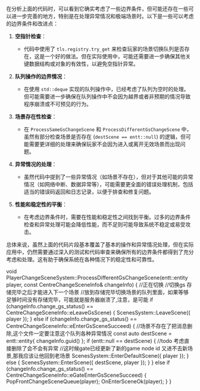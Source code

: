 在分析上面的代码时，可以看到它确实考虑了一些边界条件，但可能还存在一些可以进一步完善的地方，特别是在处理异常情况和极端场景时。以下是一些可以考虑的边界条件和改进点：

1. **空指针检查**：
   - 代码中使用了 `tls.registry.try_get` 来检查玩家的场景切换队列是否存在，这是一个好的做法。但在实际使用中，可能还需要进一步确保其他关键数据结构或对象的有效性，以避免空指针异常。

2. **队列操作的边界情况**：
   - 在使用 `std::deque` 实现的队列操作中，已经考虑了队列为空时的处理。但可能需要进一步确保在队列操作中不会因为越界或者非预期的情况导致程序崩溃或不可预见的行为。

3. **场景存在性检查**：
   - 在 `ProcessSameGsChangeScene` 和 `ProcessDifferentGsChangeScene` 中，虽然有部分检查场景是否存在 (`destScene == entt::null`) 的逻辑，但可能需要更详细的处理来确保玩家不会因为进入或离开无效场景而出现问题。

4. **异常情况的处理**：
   - 虽然代码中提到了一些异常情况（如场景不存在），但对于其他可能的异常情况（如网络中断、数据异常等），可能需要更全面的错误处理机制，包括适当的错误码返回和日志记录，以便于排查和修复问题。

5. **性能和稳定性的平衡**：
   - 在考虑边界条件时，需要在性能和稳定性之间找到平衡。过多的边界条件检查和异常处理可能会降低性能，而不足则可能导致系统不稳定或易受攻击。

总体来说，虽然上面的代码片段基本覆盖了基本的操作和异常情况处理，但在实际应用中，仍然需要通过深入的测试和代码审查来确保所有的边界条件都得到了充分考虑和处理。这有助于确保系统在各种情况下的稳定性和可靠性。

void PlayerChangeSceneSystem::ProcessDifferentGsChangeScene(entt::entity player, const CentreChangeSceneInfo& changeInfo)
{
   //正在切换
   //切换gs  存储完毕之后才能进入下一个场景
   //放到存储完毕切换场景的队列里面，如果等够足够时间没有存储完毕，可能就是服务器崩溃了,注意，是可能
   if (changeInfo.change_gs_status() == CentreChangeSceneInfo::eLeaveGsScene)
   {
      ScenesSystem::LeaveScene({ player });
   }
   else if (changeInfo.change_gs_status() == CentreChangeSceneInfo::eEnterGsSceneSucceed)
   {
      //场景不存在了把消息删除,这个文件一定要注意这个队列各种异常情况
      const auto destScene = entt::entity{ changeInfo.guid() };
      if (entt::null == destScene)
      {
         //todo 考虑直接删除了会不会有异常
         //这时候gate已经更新了新的game node id 又进不去新场景,那我应该让他回到老场景
         ScenesSystem::EnterDefaultScene({ player });
      }
      else
      {
         ScenesSystem::EnterScene({ destScene, player });
      }
   }
   else if (changeInfo.change_gs_status() == CentreChangeSceneInfo::eGateEnterGsSceneSucceed)
   {
      PopFrontChangeSceneQueue(player);
      OnEnterSceneOk(player);
   }
}